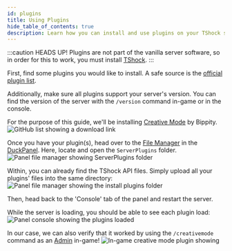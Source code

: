 ```yaml
---
id: plugins
title: Using Plugins
hide_table_of_contents: true
description: Learn how you can install and use plugins on your TShock server!
---
```


:::caution HEADS UP!
Plugins are not part of the vanilla server software, so in order for this to work, you must
install [TShock](./overview.md).
:::

First, find some plugins you would like to install. A safe source is
the [official plugin list](https://github.com/Pryaxis/Plugins).

Additionally, make sure all plugins support your server's version. You can find the version of the server with
the `/version` command in-game or in the console.

For the purpose of this guide, we'll be installing [Creative Mode](https://github.com/bippity/CreativeMode) by Bippity.
![GitHub list showing a download link](/games/terraria/tshock/plugins/list.png)

Once you have your plugin(s), head over to the [File Manager](/using_the_panel/file-manager-controls.md) in
the [DuckPanel](https://mc.bloom.host/). Here, locate and open the `ServerPlugins` folder.
![Panel file manager showing ServerPlugins folder](/games/terraria/tshock/plugins/folder.png)

Within, you can already find the TShock API files. Simply upload all your plugins' files into the same directory:
![Panel file manager showing the install plugins folder](/games/terraria/tshock/plugins/files.png)

Then, head back to the 'Console' tab of the panel and restart the server.

While the server is loading, you should be able to see each plugin load:
![Panel console showing the plugins loaded](/games/terraria/tshock/plugins/console.png)

In our case, we can also verify that it worked by using the `/creativemode` command as
an [Admin](/games/terraria/tshock/admin) in-game!
![In-game creative mode plugin showing](/games/terraria/tshock/plugins/game.png)
